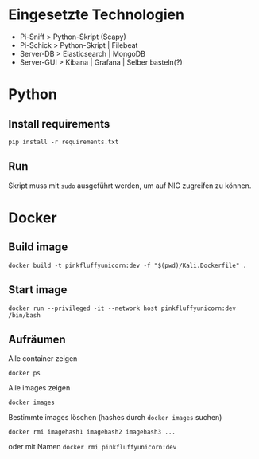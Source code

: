 # Eingesetzte Technologien
- Pi-Sniff > Python-Skript (Scapy)
- Pi-Schick > Python-Skript | Filebeat
- Server-DB > Elasticsearch | MongoDB
- Server-GUI > Kibana | Grafana | Selber basteln(?)

# Python
## Install requirements
`pip install -r requirements.txt`

## Run
Skript muss mit `sudo` ausgeführt werden, um auf NIC zugreifen zu können.

# Docker
## Build image
`docker build -t pinkfluffyunicorn:dev -f "$(pwd)/Kali.Dockerfile" .`

## Start image
`docker run --privileged -it --network host pinkfluffyunicorn:dev /bin/bash`

## Aufräumen
Alle container zeigen

`docker ps`

Alle images zeigen 

`docker images`

Bestimmte images löschen 
(hashes durch `docker images` suchen)

`docker rmi imagehash1 imagehash2 imagehash3 ...`

oder mit Namen
`docker rmi pinkfluffyunicorn:dev`